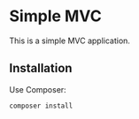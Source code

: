 # Simple MVC

This is a simple MVC application.

## Installation

Use Composer:

```sh
composer install
```
